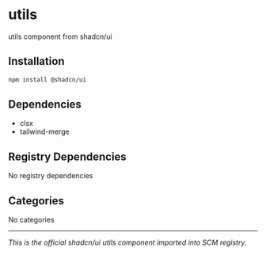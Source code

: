 # utils

utils component from shadcn/ui

## Installation

```bash
npm install @shadcn/ui
```

## Dependencies

- clsx
- tailwind-merge

## Registry Dependencies

No registry dependencies

## Categories

No categories

---

*This is the official shadcn/ui utils component imported into SCM registry.*
